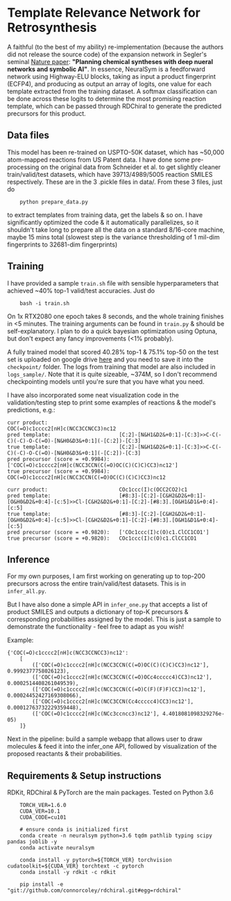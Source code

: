 # Template Relevance Network for Retrosynthesis
A faithful (to the best of my ability) re-implementation (because the authors did not release the source code) of the expansion network in Segler's seminal [Nature paper](https://www.nature.com/articles/nature25978): **"Planning chemical syntheses with deep nueral networks and symbolic AI"**. In essence, NeuralSym is a feedforward network using Highway-ELU blocks, taking as input a product fingerprint (ECFP4), and producing as output an array of logits, one value for each template extracted from the training dataset. A softmax classification can be done across these logits to determine the most promising reaction template, which can be passed through RDChiral to generate the predicted precursors for this product. 

## Data files
This model has been re-trained on USPTO-50K dataset, which has ~50,000 atom-mapped reactions from US Patent data.
I have done some pre-processing on the original data from Schneider et al. to get slightly cleaner train/valid/test datasets, which have 39713/4989/5005 reaction SMILES respectively. These are in the 3 .pickle files in data/. From these 3 files, just do
```
    python prepare_data.py
```
to extract templates from training data, get the labels & so on. I have significantly optimized the code & it automatically parallelizes, so it shouldn't take long to prepare all the data on a standard 8/16-core machine, maybe 15 mins total (slowest step is the variance thresholding of 1 mil-dim fingerprints to 32681-dim fingerprints)

## Training
I have provided a sample ```train.sh``` file with sensible hyperparameters that achieved ~40% top-1 valid/test accuracies. Just do
```
    bash -i train.sh
```
On 1x RTX2080 one epoch takes 8 seconds, and the whole training finishes in <5 minutes. 
The training arguments can be found in ```train.py``` & should be self-explanatory. I plan to do a quick bayesian optimization using Optuna, but don't expect any fancy improvements (<1% probably).

A fully trained model that scored 40.28% top-1 & 75.1% top-50 on the test set is uploaded on google drive [here](https://drive.google.com/drive/folders/1NUWo7Ir5bnCRMluAYf2LqAkMm-TmiQRz?usp=sharing) and you need to save it into the ```checkpoint/``` folder. The logs from training that model are also included in ```logs_sample/```.  Note that it is quite sizeable, ~374M, so I don't recommend checkpointing models until you're sure that you have what you need. 

I have also incorporated some neat visualization code in the validation/testing step to print some examples of reactions & the model's predictions, e.g.:
```
curr product:                       COC(=O)c1cccc2[nH]c(NCC3CCNCC3)nc12
pred template:                      [C:2]-[N&H1&D2&+0:1]-[C:3]>>C-C(-C)(-C)-O-C(=O)-[N&H0&D3&+0:1](-[C:2])-[C:3]
true template:                      [C:2]-[N&H1&D2&+0:1]-[C:3]>>C-C(-C)(-C)-O-C(=O)-[N&H0&D3&+0:1](-[C:2])-[C:3]
pred precursor (score = +0.9984):   ['COC(=O)c1cccc2[nH]c(NCC3CCN(C(=O)OC(C)(C)C)CC3)nc12']
true precursor (score = +0.9984):   COC(=O)c1cccc2[nH]c(NCC3CCN(C(=O)OC(C)(C)C)CC3)nc12

curr product:                       COc1ccc(I)c(OCC2CO2)c1
pred template:                      [#8:3]-[C:2]-[C&H2&D2&+0:1]-[O&H0&D2&+0:4]-[c:5]>>Cl-[C&H2&D2&+0:1]-[C:2]-[#8:3].[O&H1&D1&+0:4]-[c:5]
true template:                      [#8:3]-[C:2]-[C&H2&D2&+0:1]-[O&H0&D2&+0:4]-[c:5]>>Cl-[C&H2&D2&+0:1]-[C:2]-[#8:3].[O&H1&D1&+0:4]-[c:5]
pred precursor (score = +0.9820):   ['COc1ccc(I)c(O)c1.ClCC1CO1']
true precursor (score = +0.9820):   COc1ccc(I)c(O)c1.ClCC1CO1
```

## Inference
For my own purposes, I am first working on generating up to top-200 precursors across the entire train/valid/test datasets. This is in ```infer_all.py```.

But I have also done a simple API in ```infer_one.py``` that accepts a list of product SMILES and outputs a dictionary of top-K precursors & corresponding probabilities assigned by the model. This is just a sample to demonstrate the functionality - feel free to adapt as you wish!

Example:
```
{'COC(=O)c1cccc2[nH]c(NCC3CCNCC3)nc12': 
    [
        (['COC(=O)c1cccc2[nH]c(NCC3CCN(C(=O)OC(C)(C)C)CC3)nc12'], 0.9992377758026123), 
        (['COC(=O)c1cccc2[nH]c(NCC3CCN(C(=O)OCc4ccccc4)CC3)nc12'], 0.0002514408261049539), 
        (['COC(=O)c1cccc2[nH]c(NCC3CCN(C(=O)C(F)(F)F)CC3)nc12'], 0.00024452427169308066), 
        (['COC(=O)c1cccc2[nH]c(NCC3CCN(Cc4ccccc4)CC3)nc12'], 0.00012763732229359448), 
        (['COC(=O)c1cccc2[nH]c(NCc3ccncc3)nc12'], 4.4018081098329276e-05)
    ]}
```

Next in the pipeline: build a sample webapp that allows user to draw molecules & feed it into the infer_one API, followed by visualization of the proposed reactants & their probabilities.

## Requirements & Setup instructions
RDKit, RDChiral & PyTorch are the main packages.
Tested on Python 3.6
```
    TORCH_VER=1.6.0
    CUDA_VER=10.1
    CUDA_CODE=cu101

    # ensure conda is initialized first
    conda create -n neuralsym python=3.6 tqdm pathlib typing scipy pandas joblib -y
    conda activate neuralsym

    conda install -y pytorch=${TORCH_VER} torchvision cudatoolkit=${CUDA_VER} torchtext -c pytorch
    conda install -y rdkit -c rdkit

    pip install -e "git://github.com/connorcoley/rdchiral.git#egg=rdchiral"
```